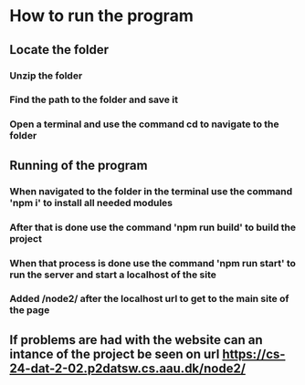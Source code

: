 # How to run the program


## Locate the folder
### Unzip the folder
### Find the path to the folder and save it
### Open a terminal and use the command cd to navigate to the folder

## Running of the program
### When navigated to the folder in the terminal use the command 'npm i' to install all needed modules
### After that is done use the command 'npm run build' to build the project
### When that process is done use the command 'npm run start' to run the server and start a localhost of the site
### Added /node2/ after the localhost url to get to the main site of the page

## If problems are had with the website can an intance of the project be seen on url https://cs-24-dat-2-02.p2datsw.cs.aau.dk/node2/

